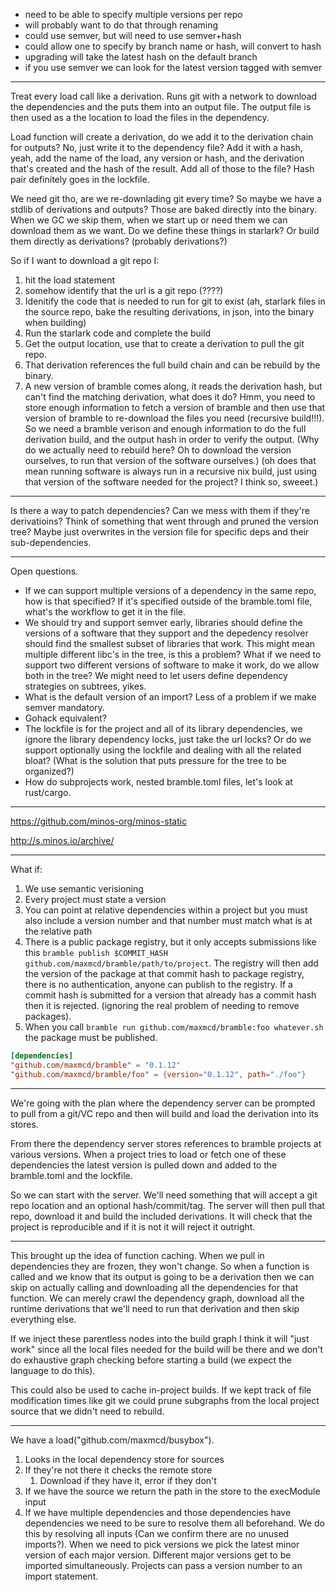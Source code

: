
- need to be able to specify multiple versions per repo
- will probably want to do that through renaming
- could use semver, but will need to use semver+hash
- could allow one to specify by branch name or hash, will convert to hash
- upgrading will take the latest hash on the default branch
- if you use semver we can look for the latest version tagged with semver

----

Treat every load call like a derivation. Runs git with a network to download the dependencies and the puts them into an output file. The output file is then used as a the location to load the files in the dependency.

Load function will create a derivation, do we add it to the derivation chain for outputs? No, just write it to the dependency file? Add it with a hash, yeah, add the name of the load, any version or hash, and the derivation that's created and the hash of the result. Add all of those to the file? Hash pair definitely goes in the lockfile.

We need git tho, are we re-downlading git every time? So maybe we have a stdlib of derivations and outputs? Those are baked directly into the binary. When we GC we skip them, when we start up or need them we can download them as we want. Do we define these things in starlark? Or build them directly as derivations? (probably derivations?)

So if I want to download a git repo I:
1. hit the load statement
2. somehow identify that the url is a git repo (????)
3. Idenitify the code that is needed to run for git to exist (ah, starlark files in the source repo, bake the resulting derivations, in json, into the binary when building)
4. Run the starlark code and complete the build
5. Get the output location, use that to create a derivation to pull the git repo.
6. That derivation references the full build chain and can be rebuild by the binary.
7. A new version of bramble comes along, it reads the derivation hash, but can't find the matching derivation, what does it do? Hmm, you need to store enough information to fetch a version of bramble and then use that version of bramble to re-download the files you need (recursive build!!!). So we need a bramble verison and enough information to do the full derivation build, and the output hash in order to verify the output. (Why do we actually need to rebuild here? Oh to download the version ourselves, to run that version of the software ourselves.) (oh does that mean running software is always run in a recursive nix build, just using that version of the software needed for the project? I think so, sweeet.)

---

Is there a way to patch dependencies? Can we mess with them if they're derivatioins? Think of something that went through and pruned the version tree?
Maybe just overwrites in the version file for specific deps and their sub-dependencies.

---

Open questions.

- If we can support multiple versions of a dependency in the same repo, how is that specified? If it's specified outside of the bramble.toml file, what's the workflow to get it in the file.
- We should try and support semver early, libraries should define the versions of a software that they support and the depedency resolver should find the smallest subset of libraries that work. This might mean multiple different libc's in the tree, is this a problem? What if we need to support two different versions of software to make it work, do we allow both in the tree? We might need to let users define dependency strategies on subtrees, yikes.
- What is the default version of an import? Less of a problem if we make semver mandatory.
- Gohack equivalent?
- The lockfile is for the project and all of its library dependencies, we ignore the library dependency locks, just take the url locks? Or do we support optionally using the lockfile and dealing with all the related bloat? (What is the solution that puts pressure for the tree to be organized?)
- How do subprojects work, nested bramble.toml files, let's look at rust/cargo.


---

https://github.com/minos-org/minos-static

http://s.minos.io/archive/

---


What if:

1. We use semantic verisioning
2. Every project must state a version
3. You can point at relative dependencies within a project but you must also include a version number and that number must match what is at the relative path
4. There is a public package registry, but it only accepts submissions like this `bramble publish $COMMIT_HASH github.com/maxmcd/bramble/path/to/project`. The registry will then add the version of the package at that commit hash to package registry, there is no authentication, anyone can publish to the registry. If a commit hash is submitted for a version that already has a commit hash then it is rejected. (ignoring the real problem of needing to remove packages).
5. When you call `bramble run github.com/maxmcd/bramble:foo whatever.sh` the package must be published.

```toml
[dependencies]
"github.com/maxmcd/bramble" = "0.1.12"
"github.com/maxmcd/bramble/foo" = {version="0.1.12", path="./foo"}
```


------------------------


We're going with the plan where the dependency server can be prompted to pull from a git/VC repo and then will build and load the derivation into its stores.

From there the dependency server stores references to bramble projects at various versions. When a project tries to load or fetch one of these dependencies the latest version is pulled down and added to the bramble.toml and the lockfile.

So we can start with the server. We'll need something that will accept a git repo location and an optional hash/commit/tag. The server will then pull that repo, download it and build the included derivations. It will check that the project is reproducible and if it is not it will reject it outright.


-------------------

This brought up the idea of function caching. When we pull in dependencies they are frozen, they won't change. So when a function is called and we know that its output is going to be a derivation then we can skip on actually calling and downloading all the dependencies for that function. We can merely crawl the dependency graph, download all the runtime derivations that we'll need to run that derivation and then skip everything else.

If we inject these parentless nodes into the build graph I think it will "just work" since all the local files needed for the build will be there and we don't do exhaustive graph checking before starting a build (we expect the language to do this).

This could also be used to cache in-project builds. If we kept track of file modification times like git we could prune subgraphs from the local project source that we didn't need to rebuild.

---------------

We have a load("github.com/maxmcd/busybox").

1. Looks in the local dependency store for sources
2. If they're not there it checks the remote store
   1. Download if they have it, error if they don't
3. If we have the source we return the path in the store to the execModule input
4. If we have multiple dependencies and those dependencies have dependencies we need to be sure to resolve them all beforehand. We do this by resolving all inputs (Can we confirm there are no unused imports?). When we need to pick versions we pick the latest minor version of each major version. Different major versions get to be imported simultaneously. Projects can pass a version number to an import statement.
